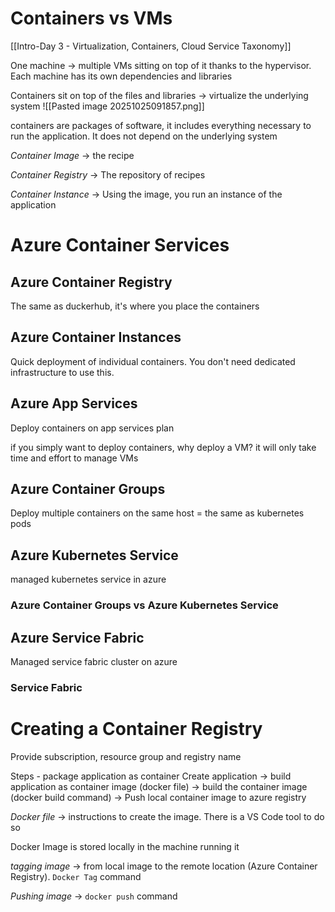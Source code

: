 # Containers vs VMs
[[Intro-Day 3 - Virtualization, Containers, Cloud Service Taxonomy]]

One machine -> multiple VMs sitting on top of it thanks to the hypervisor. Each machine has its own dependencies and libraries 

Containers sit on top of the files and libraries -> virtualize the underlying system 
![[Pasted image 20251025091857.png]]

containers are packages of software, it includes everything necessary to run the application. It does not depend on the underlying system 

*Container Image* -> the recipe 

*Container Registry* -> The repository of recipes 

*Container Instance* -> Using the image, you run an instance of the application 

# Azure Container Services

## Azure Container Registry
The same as duckerhub, it's where you place the containers

## Azure Container Instances
Quick deployment of individual containers. You don't need dedicated infrastructure to use this. 

## Azure App Services
Deploy containers on app services plan 

if you simply want to deploy containers, why deploy a VM? it will only  take time and effort to manage VMs

## Azure Container Groups 
Deploy multiple containers on the same host = the same as kubernetes pods 

## Azure Kubernetes Service
managed kubernetes service in azure 

### Azure Container Groups vs Azure Kubernetes Service


## Azure Service Fabric 
Managed service fabric cluster on azure
### Service Fabric


# Creating a Container Registry
Provide subscription, resource group and registry name 

Steps - package application as container 
Create application -> build application as container image (docker file) -> build the container image (docker build command) -> Push local container image to azure registry


*Docker file* -> instructions to create the image. There is a VS Code tool to do so

Docker Image is stored locally in the machine running it 

*tagging image* -> from local image to the remote location (Azure Container Registry). `Docker Tag` command

*Pushing image* -> `docker push` command 